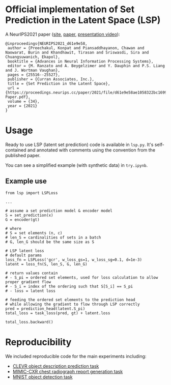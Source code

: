 # Official implementation of Set Prediction in the Latent Space (LSP)

A NeurIPS2021 paper ([site](https://konpat.me/lsp), [paper](https://openreview.net/forum?id=1ANcwXQuijU), [presentation video](https://slideslive.com/38969041)):

```
@inproceedings{NEURIPS2021_d61e9e58,
 author = {Preechakul, Konpat and Piansaddhayanon, Chawan and Naowarat, Burin and Khandhawit, Tirasan and Sriswasdi, Sira and Chuangsuwanich, Ekapol},
 booktitle = {Advances in Neural Information Processing Systems},
 editor = {M. Ranzato and A. Beygelzimer and Y. Dauphin and P.S. Liang and J. Wortman Vaughan},
 pages = {25516--25527},
 publisher = {Curran Associates, Inc.},
 title = {Set Prediction in the Latent Space},
 url = {https://proceedings.neurips.cc/paper/2021/file/d61e9e58ae1058322bc169943b39f1d8-Paper.pdf},
 volume = {34},
 year = {2021}
}
```

# Usage

Ready to use LSP (latent set prediction) code is available in `lsp.py`.
It's self-contained and annotated with comments using the convention from the published paper.

You can see a simplified example (with synthetic data) in `try.ipynb`.

## Example use

```
from lsp import LSPLoss

...

# assume a set prediction model & encoder model
S = set_prediction(x)
G = encoder(gt)

# where
# S = set elements (n, c)
# len_S = cardinalities of sets in a batch
# G, len_G should be the same size as S

# LSP latent loss
# default params
loss_fn = LSPLoss('gcr', w_loss_gs=1, w_loss_sg=0.1, d=1e-3)
latent = loss_fn(S, len_S, G, len_G)

# return values contain
# - S_pi = ordered set elements, used for loss calculation to allow proper gradient flow
# - S_i = index of the ordering such that S[S_i] == S_pi
# - loss = latent loss

# feeding the ordered set elements to the prediction head
# while allowing the gradient to flow through LSP correctly
pred = prediction_head(latent.S_pi)
total_loss = task_loss(pred, gt) + latent.loss

total_loss.backward()
```

# Reproducibility

We included reproducible code for the main experiments including:

- [CLEVR object description prediction task](image_captioning)
- [MIMIC-CXR chest radiograph report generation task](image_captioning)
- [MNIST object detection task](object_detection)

